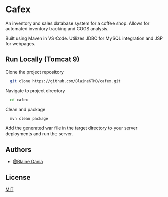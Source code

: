 
# Cafex

An inventory and sales database system for a coffee shop. Allows for automated inventory tracking and COGS analysis.

Built using Maven in VS Code. Utilizes JDBC for MySQL integration and JSP for webpages.

## Run Locally (Tomcat 9)

Clone the project repository

```bash
  git clone https://github.com/BlaineKTMO/cafex.git
```

Navigate to project directory

```bash
  cd cafex
```

Clean and package

```bash
  mvn clean package
```

Add the generated war file in the target directory to your server deployments and run the server.

## Authors

- [@Blaine Oania](https://www.github.com/BlaineKTMO)


## License

[MIT](https://choosealicense.com/licenses/mit/)
